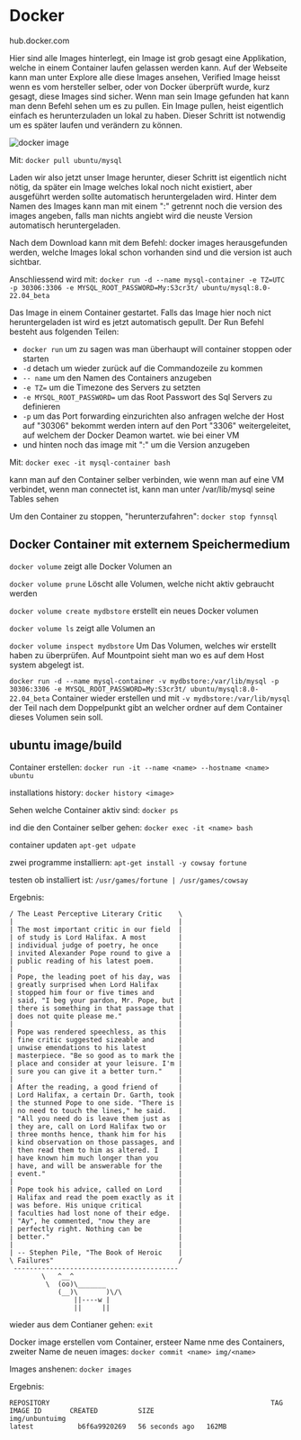 # Docker

hub.docker.com

Hier sind alle Images hinterlegt, ein Image ist grob gesagt eine Applikation, welche in einem Container laufen gelassen werden kann.
Auf der Webseite kann man unter Explore alle diese Images ansehen, Verified Image heisst wenn es vom hersteller selber, oder von Docker überprüft wurde, kurz gesagt, diese Images sind sicher.
Wenn man sein Image gefunden hat kann man denn Befehl sehen um es zu pullen. Ein Image pullen, heist eigentlich einfach es herunterzuladen un lokal zu haben. Dieser Schritt ist notwendig um es später laufen und verändern zu können.

![docker image](images/docker.png)


Mit:
```docker pull ubuntu/mysql```

Laden wir also jetzt unser Image herunter, dieser Schritt ist eigentlich nicht nötig, da später ein Image welches lokal noch nicht existiert, aber ausgeführt werden sollte automatisch heruntergeladen wird.
Hinter dem Namen des Images kann man mit einem ":" getrennt noch die version des images angeben, falls man nichts angiebt wird die neuste Version automatisch heruntergeladen.

Nach dem Download kann mit dem Befehl:
docker images
herausgefunden werden, welche Images lokal schon vorhanden sind und die version ist auch sichtbar.

Anschliessend wird mit:
```docker run -d --name mysql-container -e TZ=UTC -p 30306:3306 -e MYSQL_ROOT_PASSWORD=My:S3cr3t/ ubuntu/mysql:8.0-22.04_beta```

Das Image in einem Container gestartet. Falls das Image hier noch nict heruntergeladen ist wird es jetzt automatisch gepullt.
Der Run Befehl besteht aus folgenden Teilen:
- ```docker run``` um zu sagen was man überhaupt will container stoppen oder starten
- ```-d``` detach um wieder zurück auf die Commandozeile zu kommen
- ```-- name``` um den Namen des Containers anzugeben
- ```-e TZ=``` um die Timezone des Servers zu setzten 
- ```-e MYSQL_ROOT_PASSWORD=``` um das Root Passwort des Sql Servers zu definieren
- ```-p``` um das Port forwarding einzurichten also anfragen welche der Host auf "30306" bekommt werden intern auf den Port "3306" weitergeleitet, auf welchem der Docker Deamon wartet. wie bei einer VM
- und hinten noch das image mit ":" um die Version anzugeben

Mit:
```docker exec -it mysql-container bash```

kann man auf den Container selber verbinden, wie wenn man auf eine VM verbindet, wenn man connectet ist, kann man unter /var/lib/mysql seine Tables sehen

Um den Container zu stoppen, "herunterzufahren":
```docker stop fynnsql```




## Docker Container mit externem Speichermedium
```docker volume```
zeigt alle Docker Volumen an 

```docker volume prune```
Löscht alle Volumen, welche nicht aktiv gebraucht werden

```docker volume create mydbstore```
erstellt ein neues Docker volumen

```docker volume ls```
zeigt alle Volumen an

```docker volume inspect mydbstore```
Um Das Volumen, welches wir erstellt haben zu überprüfen. Auf Mountpoint sieht man wo es auf dem Host system abgelegt ist.

```docker run -d --name mysql-container -v mydbstore:/var/lib/mysql -p 30306:3306 -e MYSQL_ROOT_PASSWORD=My:S3cr3t/ ubuntu/mysql:8.0-22.04_beta```
 Container wieder erstellen und mit ```-v mydbstore:/var/lib/mysql``` der Teil nach dem Doppelpunkt gibt an welcher ordner auf dem Container dieses Volumen sein soll.

## ubuntu image/build

Container erstellen:
```docker run -it --name <name> --hostname <name> ubuntu```

installations history:
```docker history <image>```

Sehen welche Container aktiv sind:
```docker ps ```


ind die den Container selber gehen:
```docker exec -it <name> bash```

container updaten 
```apt-get udpate```

zwei programme installiern:
```apt-get install -y cowsay fortune```

testen ob installiert ist:
```/usr/games/fortune | /usr/games/cowsay```

Ergebnis:
``` _________________________________________
/ The Least Perceptive Literary Critic    \
|                                         |
| The most important critic in our field  |
| of study is Lord Halifax. A most        |
| individual judge of poetry, he once     |
| invited Alexander Pope round to give a  |
| public reading of his latest poem.      |
|                                         |
| Pope, the leading poet of his day, was  |
| greatly surprised when Lord Halifax     |
| stopped him four or five times and      |
| said, "I beg your pardon, Mr. Pope, but |
| there is something in that passage that |
| does not quite please me."              |
|                                         |
| Pope was rendered speechless, as this   |
| fine critic suggested sizeable and      |
| unwise emendations to his latest        |
| masterpiece. "Be so good as to mark the |
| place and consider at your leisure. I'm |
| sure you can give it a better turn."    |
|                                         |
| After the reading, a good friend of     |
| Lord Halifax, a certain Dr. Garth, took |
| the stunned Pope to one side. "There is |
| no need to touch the lines," he said.   |
| "All you need do is leave them just as  |
| they are, call on Lord Halifax two or   |
| three months hence, thank him for his   |
| kind observation on those passages, and |
| then read them to him as altered. I     |
| have known him much longer than you     |
| have, and will be answerable for the    |
| event."                                 |
|                                         |
| Pope took his advice, called on Lord    |
| Halifax and read the poem exactly as it |
| was before. His unique critical         |
| faculties had lost none of their edge.  |
| "Ay", he commented, "now they are       |
| perfectly right. Nothing can be         |
| better."                                |
|                                         |
| -- Stephen Pile, "The Book of Heroic    |
\ Failures"                               /
 -----------------------------------------
        \   ^__^
         \  (oo)\_______
            (__)\       )\/\
                ||----w |
                ||     ||
```

wieder aus dem Contianer gehen: 
```exit```

Docker image erstellen vom Container, ersteer Name nme des Containers, zweiter Name de neuen images:
```docker commit <name> img/<name>```

Images anshenen:
```docker images```


Ergebnis:
```
REPOSITORY                                                       TAG              IMAGE ID       CREATED          SIZE
img/unbuntuimg                                                   latest           b6f6a9920269   56 seconds ago   162MB
```